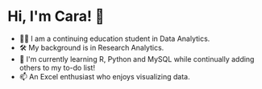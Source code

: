 # Hi, I'm Cara! 👋

- 👩‍💻 I am a continuing education student in Data Analytics.
- 🛠 My background is in Research Analytics.
- 🧠 I'm currently learning R, Python and MySQL while continually adding others to my to-do list!
- 📫 An Excel enthusiast who enjoys visualizing data.
